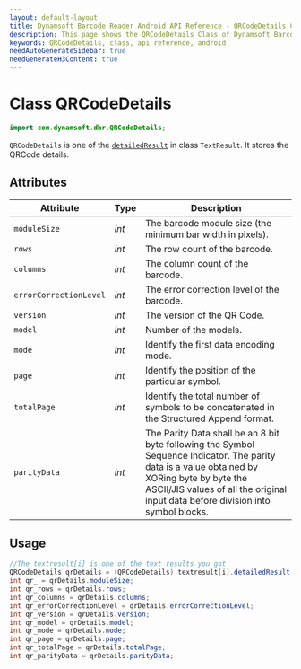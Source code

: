 ```yaml
---
layout: default-layout
title: Dynamsoft Barcode Reader Android API Reference - QRCodeDetails Class
description: This page shows the QRCodeDetails Class of Dynamsoft Barcode Reader for Android SDK.
keywords: QRCodeDetails, class, api reference, android
needAutoGenerateSidebar: true
needGenerateH3Content: true
---
```



# Class QRCodeDetails

```java
import com.dynamsoft.dbr.QRCodeDetails;
```

`QRCodeDetails` is one of the [`detailedResult`](class-TextResult.md#detailedresult) in class `TextResult`. It stores the QRCode details.

## Attributes
  
| Attribute | Type | Description |
|---------- | ---- |-----|
| `moduleSize` | *int* | The barcode module size (the minimum bar width in pixels). |
| `rows`| *int* | The row count of the barcode.   |
| `columns` | *int* | The column count of the barcode. |
| `errorCorrectionLevel` | *int* | The error correction level of the barcode.   |
| `version` | *int* | The version of the QR Code. |
| `model` | *int* | Number of the models. |
| `mode` | *int* | Identify the first data encoding mode. |
| `page` | *int* | Identify the position of the particular symbol. |
| `totalPage` | *int* | Identify the total number of symbols to be concatenated in the Structured Append format. |
| `parityData` | *int* | The Parity Data shall be an 8 bit byte following the Symbol Sequence Indicator. The parity data is a value obtained by XORing byte by byte the ASCII/JIS values of all the original input data before division into symbol blocks. |

## Usage

```java
//The textresult[i] is one of the text results you got  
QRCodeDetails qrDetails = (QRCodeDetails) textresult[i].detailedResult;
int qr_ = qrDetails.moduleSize;
int qr_rows = qrDetails.rows;
int qr_columns = qrDetails.columns;
int qr_errorCorrectionLevel = qrDetails.errorCorrectionLevel;
int qr_version = qrDetails.version;
int qr_model = qrDetails.model;
int qr_mode = qrDetails.mode;
int qr_page = qrDetails.page;
int qr_totalPage = qrDetails.totalPage;
int qr_parityData = qrDetails.parityData;
```
